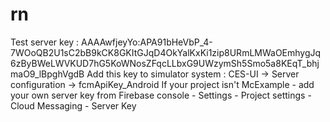 # rn
Test server key :
AAAAwfjeyYo:APA91bHeVbP_4-7WOoQB2U1sC2bB9kCK8GKItGJqD4OkYalKxKi1zip8URmLMWaOEmhygJq6zByBWeLWVKUD7hG5KoWNosZFqcLLbxG9UWzymSh5Smo5a8KEqT_bhjmaO9_lBpghVgdB
Add this key to simulator system : CES-UI -> Server configuration -> fcmApiKey_Android
If your project isn't McExample - add your own server key from Firebase console - Settings - Project settings - Cloud Messaging - Server Key
